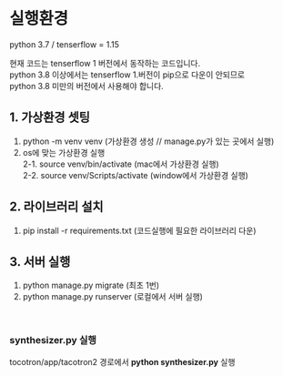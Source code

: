 # 실행환경
python 3.7 / tenserflow = 1.15

현재 코드는 tenserflow 1 버전에서 동작하는 코드입니다.  
python 3.8 이상에서는 tenserflow 1.버전이 pip으로 다운이 안되므로  
python 3.8 미만의 버전에서 사용해야 합니다.

## 1. 가상환경 셋팅
1. python -m venv venv      (가상환경 생성 // manage.py가 있는 곳에서 실행)  
2. os에 맞는 가상환경 실행  
2-1. source venv/bin/activate (mac에서 가상환경 실행)  
2-2. source venv/Scripts/activate (window에서 가상환경 실행)

## 2. 라이브러리 설치
1. pip install -r requirements.txt (코드실행에 필요한 라이브러리 다운)

## 3. 서버 실행
1. python manage.py migrate (최초 1번)
2. python manage.py runserver (로컬에서 서버 실행)

<br>  


### synthesizer.py 실행
tocotron/app/tacotron2 경로에서 <b>python synthesizer.py</b> 실행  


 
 